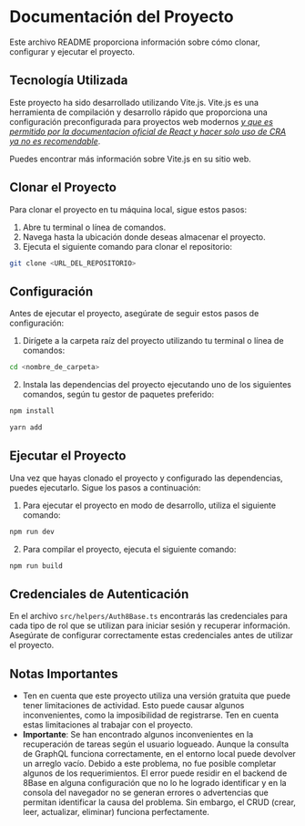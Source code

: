 # Documentación del Proyecto
Este archivo README proporciona información sobre cómo clonar, configurar y ejecutar el proyecto.

## Tecnología Utilizada
Este proyecto ha sido desarrollado utilizando Vite.js. Vite.js es una herramienta de compilación y desarrollo rápido que proporciona una configuración preconfigurada para proyectos web modernos [*y que es permitido por la documentacion oficial de React y hacer solo uso de CRA ya no es recomendable*](https://react.dev/learn/start-a-new-react-project).

Puedes encontrar más información sobre Vite.js en su sitio web.

## Clonar el Proyecto
Para clonar el proyecto en tu máquina local, sigue estos pasos:

1. Abre tu terminal o línea de comandos.
2. Navega hasta la ubicación donde deseas almacenar el proyecto.
3. Ejecuta el siguiente comando para clonar el repositorio:

```bash
git clone <URL_DEL_REPOSITORIO>
```

## Configuración
Antes de ejecutar el proyecto, asegúrate de seguir estos pasos de configuración:

1. Dirígete a la carpeta raíz del proyecto utilizando tu terminal o línea de comandos:
```bash
cd <nombre_de_carpeta>
```
2. Instala las dependencias del proyecto ejecutando uno de los siguientes comandos, según tu gestor de paquetes preferido:
```bash 
npm install
```
```bash
yarn add
```

## Ejecutar el Proyecto
Una vez que hayas clonado el proyecto y configurado las dependencias, puedes ejecutarlo. Sigue los pasos a continuación:

1. Para ejecutar el proyecto en modo de desarrollo, utiliza el siguiente comando:
```bash
npm run dev
```
2. Para compilar el proyecto, ejecuta el siguiente comando:
```bash
npm run build
```

## Credenciales de Autenticación
En el archivo `src/helpers/Auth8Base.ts` encontrarás las credenciales para cada tipo de rol que se utilizan para iniciar sesión y recuperar información. Asegúrate de configurar correctamente estas credenciales antes de utilizar el proyecto.

## Notas Importantes
* Ten en cuenta que este proyecto utiliza una versión gratuita que puede tener limitaciones de actividad. Esto puede causar algunos inconvenientes, como la imposibilidad de registrarse. Ten en cuenta estas limitaciones al trabajar con el proyecto.
* **Importante**: Se han encontrado algunos inconvenientes en la recuperación de tareas según el usuario logueado. Aunque la consulta de GraphQL funciona correctamente, en el entorno local puede devolver un arreglo vacío. Debido a este problema, no fue posible completar algunos de los requerimientos. El error puede residir en el backend de 8Base en alguna configuración que no lo he logrado identificar y en la consola del navegador no se generan errores o advertencias que permitan identificar la causa del problema. Sin embargo, el CRUD (crear, leer, actualizar, eliminar) funciona perfectamente.